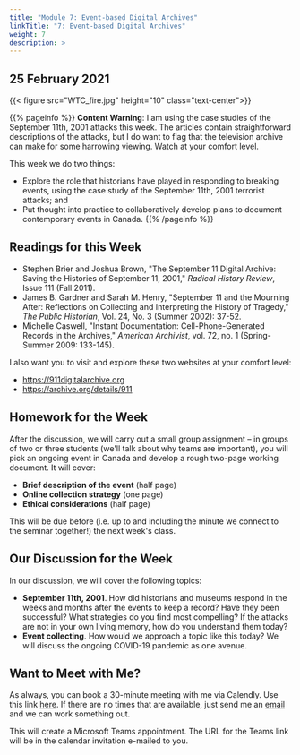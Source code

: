 ```yaml
---
title: "Module 7: Event-based Digital Archives"
linkTitle: "7: Event-based Digital Archives"
weight: 7
description: >
---
```

## 25 February 2021

{{< figure src="WTC_fire.jpg" height="10" class="text-center">}}

{{% pageinfo %}}
**Content Warning**: I am using the case studies of the September 11th, 2001 attacks this week. The articles contain straightforward descriptions of the attacks, but I do want to flag that the television archive can make for some harrowing viewing. Watch at your comfort level.

This week we do two things:

* Explore the role that historians have played in responding to breaking events, using the case study of the September 11th, 2001 terrorist attacks; and
* Put thought into practice to collaboratively develop plans to document contemporary events in Canada.
{{% /pageinfo %}}


## Readings for this Week

* Stephen Brier and Joshua Brown, "The September 11 Digital Archive: Saving the Histories of September 11, 2001," _Radical History Review_, Issue 111 (Fall 2011). 
* James B. Gardner and Sarah M. Henry, "September 11 and the Mourning After: Reflections on Collecting and Interpreting the History of Tragedy," _The Public Historian_, Vol. 24, No. 3 (Summer 2002): 37-52.
* Michelle Caswell, "Instant Documentation: Cell-Phone-Generated Records in the Archives," _American Archivist_, vol. 72, no. 1 (Spring-Summer 2009: 133-145).

I also want you to visit and explore these two websites at your comfort level:

* https://911digitalarchive.org
* https://archive.org/details/911 

## Homework for the Week

After the discussion, we will carry out a small group assignment – in groups of two or three students (we'll talk about why teams are important), you will pick an ongoing event in Canada and develop a rough two-page working document. It will cover:

* **Brief description of the event** (half page)
* **Online collection strategy** (one page)
* **Ethical considerations** (half page)

This will be due before (i.e. up to and including the minute we connect to the seminar together!) the next week's class.

## Our Discussion for the Week

In our discussion, we will cover the following topics:

* **September 11th, 2001**. How did historians and museums respond in the weeks and months after the events to keep a record? Have they been successful? What strategies do you find most compelling? If the attacks are not in your own living memory, how do you understand them today?
* **Event collecting**. How would we approach a topic like this today? We will discuss the ongoing COVID-19 pandemic as one avenue.

## Want to Meet with Me?

As always, you can book a 30-minute meeting with me via Calendly. Use this link [here](https://calendly.com/i2millig/30min). If there are no times that are available, just send me an [email](mailto:i2millig@uwaterloo.ca) and we can work something out. 

This will create a Microsoft Teams appointment. The URL for the Teams link will be in the calendar invitation e-mailed to you.
